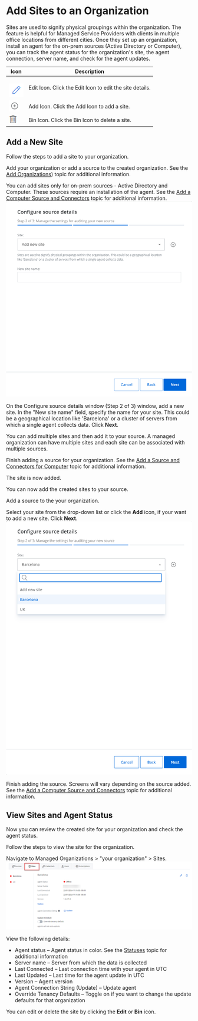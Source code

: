 # Add Sites to an Organization

Sites are used to signify physical groupings within the organization.
The feature is helpful for Managed Service Providers with clients in multiple office locations from different cities.   Once they set up an organization, install an agent for the on-prem sources (Active Directory or Computer), you can track the agent status for the organization's site, the agent connection, server name, and check for the agent updates. 

| Icon | Description |
| --- | --- |
| <br>![](../../../Resources/Images/1Secure/Alerts_Editicon.png)<br> | Edit Icon. Click the Edit Icon to edit the site details. |
| [![](../../../Resources/Images/1Secure/AddIcon.png)](../../../Resources/Images/1Secure/AddIcon.png) | Add Icon. Click the Add Icon to add a site. |
|![](../../../Resources/Images/1Secure/Deletebutton.png) | Bin Icon. Click the Bin Icon to delete a site. |

## Add a New Site

Follow the steps to add a site to your organization. 

Add your organization or add a source to the created organization. See the [Add Organizations](AddOrganizations.md))  topic for additional information. 

You can add sites only for on-prem sources - Active Directory and Computer. These sources require an installation of the agent. See the [Add a Computer Source and Connectors](SourcesAndConnectors/ActiveDirectory.md) topic for additional information.![](../../../Resources/Images/1Secure/AddSourcesSite.png)

On the Configure source details window (Step 2 of 3) window, add a new site. In the "New site name" field, specify the name for your site. This could be a geographical location like 'Barcelona' or a cluster of servers from which a single agent collects data. Click **Next**.

You can add multiple sites and then add it to your source. A managed organization can have multiple sites and each site can be associated with multiple sources. 

Finish adding a source for your organization. See the [Add a Source and Connectors for Computer](SourcesAndConnectors/ActiveDirectory.md)  topic for additional information.

The site is now added. 

You can now add the created sites to your source. 

Add a source to the your organization.

Select your site from the drop-down list or click the **Add** icon, if your want to add a new site. Click **Next**.![](../../../Resources/Images/1Secure/SitesDropdown.png)

Finish adding the source. Screens will vary depending on the source added. See the [Add a Computer Source and Connectors](SourcesAndConnectors/ActiveDirectory.md) topic for additional information.

## View Sites and Agent Status

Now you can review the created site for your organization and check the agent status.

Follow the steps to view the site for the organization.

Navigate to Managed Organizations &gt; "your organization" &gt; Sites.![](../../../Resources/Images/1Secure/UpdateAgents2.png)

View the following details:

- Agent status – Agent status in color. See the [Statuses](../Statuses.md) topic for additional information
- Server name –  Server from which the data is collected
- Last Connected – Last connection time with your agent in UTC
- Last Updated – Last time for the agent update in UTC
- Version – Agent version
- Agent Connection String (Update) – Update agent
- Override Tenancy Defaults – Toggle on if you want to change the update defaults for that organization

You can edit or delete the site by clicking the **Edit** or **Bin** icon.